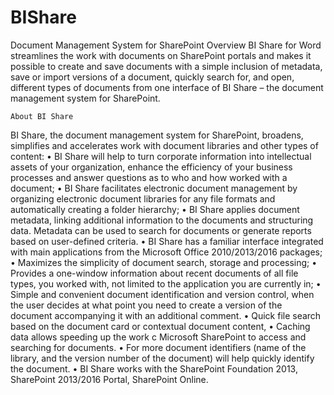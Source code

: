 # BIShare
Document Management System for SharePoint
	Overview
BI Share for Word streamlines the work with documents on SharePoint portals and makes it possible to create and save documents with a simple inclusion of metadata, save or import versions of a document, 
quickly search for, and open, different types of documents from one interface of BI Share – the document management system for SharePoint.
	
	About BI Share 
BI Share, the document management system for SharePoint, broadens, simplifies and accelerates work with document libraries and other types of content:
	•	BI Share will help to turn corporate information into intellectual assets of your organization, enhance the efficiency of your business processes and answer questions as to who and how worked with a document;
	•	BI Share facilitates electronic document management by organizing electronic document libraries for any file formats and automatically creating a folder hierarchy;
	•	BI Share applies document metadata, linking additional information to the documents and structuring data. Metadata can be used to search for documents or generate reports based on user-defined criteria.
	•	BI Share has a familiar interface integrated with main applications from the Microsoft Office 2010/2013/2016 packages;
	•	Maximizes the simplicity of document search, storage and processing;
	•	Provides a one-window information about recent documents of all file types, you worked with, not limited to the application you are currently in;
	•	Simple and convenient document identification and version control, when the user decides at what point you need to create a version of the document accompanying it with an additional comment.
	•	Quick file search based on the document card or contextual document content,
	•	Caching data allows speeding up the work c Microsoft SharePoint to access and searching for documents.
	•	For more document identifiers (name of the library, and the version number of the document) will help quickly identify the document. 
	•	BI Share works with the SharePoint Foundation 2013, SharePoint 2013/2016 Portal, SharePoint Online.
